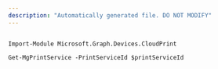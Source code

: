 ```yaml
---
description: "Automatically generated file. DO NOT MODIFY"
---
```


```powershellv1

Import-Module Microsoft.Graph.Devices.CloudPrint

Get-MgPrintService -PrintServiceId $printServiceId

```